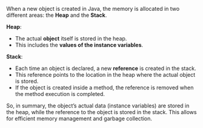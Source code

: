When a new object is created in Java, the memory is allocated in two different areas: the **Heap** and the **Stack**.

**Heap**:

- The actual **object** itself is stored in the heap.
- This includes the **values of the instance variables**.

**Stack**:

- Each time an object is declared, a new **reference** is created in the stack.
- This reference points to the location in the heap where the actual object is stored.
- If the object is created inside a method, the reference is removed when the method execution is completed.

So, in summary, the object’s actual data (instance variables) are stored in the heap, while the reference to the object is stored in the stack. This allows for efficient memory management and garbage collection.